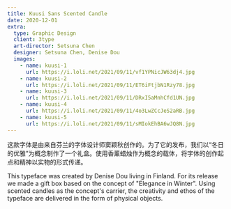 ```yaml
---
title: Kuusi Sans Scented Candle
date: 2020-12-01
extra:
  type: Graphic Design
  client: 3type
  art-director: Setsuna Chen
  designer: Setsuna Chen, Denise Dou
  images:
    - name: kuusi-1
      url: https://i.loli.net/2021/09/11/vf1YPNicJW63dj4.jpg
    - name: kuusi-2
      url: https://i.loli.net/2021/09/11/ET6iFtjbN1Rzy78.jpg
    - name: kuusi-3
      url: https://i.loli.net/2021/09/11/DRxI5aMnhCfd1UN.jpg
    - name: kuusi-4
      url: https://i.loli.net/2021/09/11/4o3LwZCcJeS2aRB.jpg
    - name: kuusi-5
      url: https://i.loli.net/2021/09/11/sMIokEhBA6wJQ8N.jpg
---
```


这款字体是由来自芬兰的字体设计师窦颖秋创作的。为了它的发布，我们以“冬日的优雅”为概念制作了一个礼盒。使用香薰蜡烛作为概念的载体，将字体的创作起点和精神以实物的形式传递。

This typeface was created by Denise Dou living in Finland. For its release we made a gift box based on the concept of "Elegance in Winter". Using scented candles as the concept's carrier, the creativity and ethos of the typeface are delivered in the form of physical objects.
